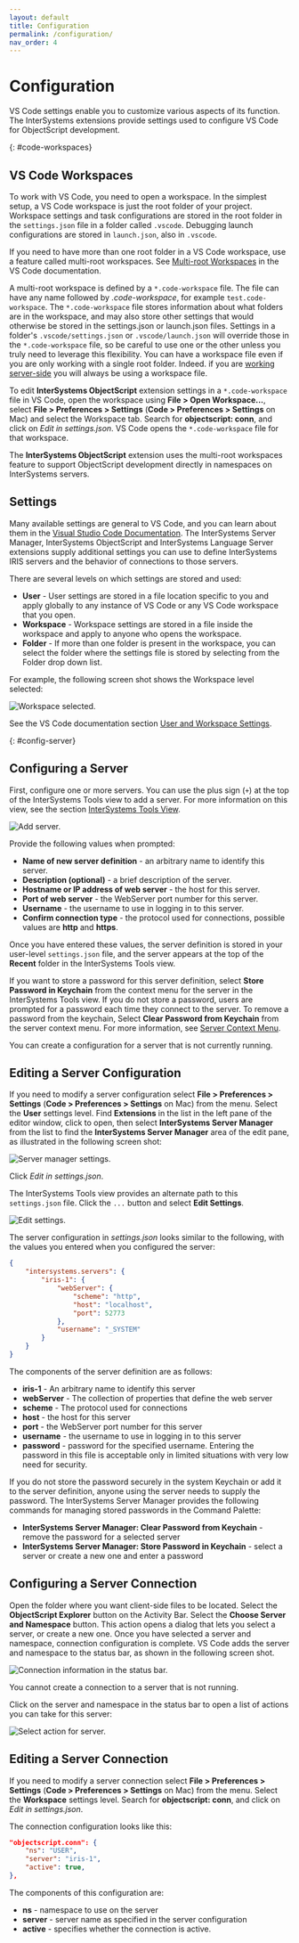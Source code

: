 ```yaml
---
layout: default
title: Configuration
permalink: /configuration/
nav_order: 4
---
```

# Configuration 

VS Code settings enable you to customize various aspects of its function. The InterSystems extensions provide settings used to configure VS Code for ObjectScript development.

{: #code-workspaces}
## VS Code Workspaces 

To work with VS Code, you need to open a workspace. In the simplest setup, a VS Code workspace is just the root folder of your project. Workspace settings and task configurations are stored in the root folder in the `settings.json` file in a folder called `.vscode`. Debugging launch configurations are stored in `launch.json`, also in `.vscode`.

If you need to have more than one root folder in a VS Code workspace, use a feature called multi-root workspaces. See [Multi-root Workspaces](https://code.visualstudio.com/docs/editor/multi-root-workspaces) in the VS Code documentation.

A multi-root workspace is defined by a `*.code-workspace` file. The file can have any name followed by *.code-workspace*, for example `test.code-workspace`. The `*.code-workspace` file stores information about what folders are in the workspace, and may also store other settings that would otherwise be stored in the settings.json or launch.json files. Settings in a folder's `.vscode/settings.json` or `.vscode/launch.json` will override those in the `*.code-workspace` file, so be careful to use one or the other unless you truly need to leverage this flexibility. You can have a workspace file even if you are only working with a single root folder. Indeed. if you are [working server-side](../serverside/) you will always be using a workspace file.

To edit **InterSystems ObjectScript** extension settings in a `*.code-workspace` file in VS Code, open the workspace using **File > Open Workspace...**, select **File > Preferences > Settings** (**Code > Preferences > Settings** on Mac) and select the Workspace tab. Search for **objectscript: conn**, and click on *Edit in settings.json*. VS Code opens the `*.code-workspace` file for that workspace.

The **InterSystems ObjectScript** extension uses the multi-root workspaces feature to support ObjectScript development directly in namespaces on InterSystems servers.

## Settings

Many available settings are general to VS Code, and you can learn about them in the [Visual Studio Code Documentation](https://code.visualstudio.com/docs). The InterSystems Server Manager, InterSystems ObjectScript and InterSystems Language Server extensions supply additional settings you can use to define InterSystems IRIS servers and the behavior of connections to those servers.

There are several levels on which settings are stored and used:

- **User** - User settings are stored in a file location specific to you and apply globally to any instance of VS Code or any VS Code workspace that you open.
- **Workspace** - Workspace settings are stored in a file inside the workspace and apply to anyone who opens the workspace.
- **Folder** - If more than one folder is present in the workspace, you can select the folder where the settings file is stored by selecting from the Folder drop down list.

For example, the following screen shot shows the Workspace level selected:

![Workspace selected.](../assets/images/ClickWorkspace.png "workspace selected")

See the VS Code documentation section [User and Workspace Settings](https://code.visualstudio.com/docs/getstarted/settings).

{: #config-server}
## Configuring a Server

First, configure one or more servers. You can use the plus sign (`+`) at the top of the InterSystems Tools view to add a server. For more information on this view, see the section [InterSystems Tools View](../extensionui#intersystems-tools-view).

![Add server.](../assets/images/add-server.png "add server")

Provide the following values when prompted:

- **Name of new server definition** - an arbitrary name to identify this server.
- **Description (optional)** - a brief description of the server.
- **Hostname or IP address of web server** - the host for this server.
- **Port of web server** - the WebServer port number for this server.
- **Username** - the username to use in logging in to this server.
- **Confirm connection type** - the protocol used for connections, possible values are **http** and **https**.

Once you have entered these values, the server definition is stored in your user-level `settings.json` file, and the server appears at the top of the **Recent** folder in the InterSystems Tools view.

If you want to store a password for this server definition, select **Store Password in Keychain** from the context menu for the server in the InterSystems Tools view.  If you do not store a password, users are prompted for a password each time they connect to the server. To remove a password from the keychain, Select **Clear Password from Keychain** from the server context menu. For more information, see [Server Context Menu](../extensionui#server-context-menu).

You can create a configuration for a server that is not currently running.

## Editing a Server Configuration

If you need to modify a server configuration select **File > Preferences > Settings** (**Code > Preferences > Settings** on Mac) from the menu. Select the **User** settings level. Find **Extensions** in the list in the left pane of the editor window, click to open, then select **InterSystems Server Manager** from the list to find the **InterSystems Server Manager** area of the edit pane, as illustrated in the following screen shot:

![Server manager settings.](../assets/images/ServerManagerSettings.png "server manager settings")

Click *Edit in settings.json*.

The InterSystems Tools view provides an alternate path to this `settings.json` file. Click the `...` button and select **Edit Settings**. 

![Edit settings.](../assets/images/edit-settings.png "edit settings")

The server configuration in *settings.json* looks similar to the following, with the values you entered when you configured the server:

```json
{
    "intersystems.servers": {
        "iris-1": {
            "webServer": {
                "scheme": "http",
                "host": "localhost",
                "port": 52773
            },
            "username": "_SYSTEM"
        }
    }
}
```
The components of the server definition are as follows:

- **iris-1** - An arbitrary name to identify this server
- **webServer** - The collection of properties that define the web server
- **scheme** - The protocol used for connections
- **host** - the host for this server
- **port** - the WebServer port number for this server
- **username** - the username to use in logging in to this server
- **password** - password for the specified username. Entering the password in this file is acceptable only in limited situations with very low need for security. 

If you do not store the password securely in the system Keychain or add it to the server definition, anyone using the server needs to supply the password. The InterSystems Server Manager provides the following commands for managing stored passwords in the Command Palette:

- **InterSystems Server Manager: Clear Password from Keychain** - remove the password for a selected server
- **InterSystems Server Manager: Store Password in Keychain** - select a server or create a new one and enter a password

## Configuring a Server Connection

Open the folder where you want client-side files to be located. Select the **ObjectScript Explorer** button on the Activity Bar. Select the **Choose Server and Namespace** button. This action opens a dialog that lets you select a server, or create a new one. Once you have selected a server and namespace, connection configuration is complete. VS Code adds the server and namespace to the status bar, as shown in the following screen shot.

![Connection information in the status bar.](../assets/images/action-for-server-start.png "connection information in the status bar")

You cannot create a connection to a server that is not running.

Click on the server and namespace in the status bar to open a list of actions you can take for this server:

![Select action for server.](../assets/images/action-for-server.png "select action for server")

## Editing a Server Connection

If you need to modify a server connection select **File > Preferences > Settings** (**Code > Preferences > Settings** on Mac) from the menu. Select the **Workspace** settings level. Search for **objectscript: conn**, and click on *Edit in settings.json*.

The connection configuration looks like this:

```json
"objectscript.conn": {
	"ns": "USER",
	"server": "iris-1",
	"active": true,
},
```

The components of this configuration are:

- **ns** - namespace to use on the server
- **server** - server name as specified in the server configuration
- **active** - specifies whether the connection is active.
